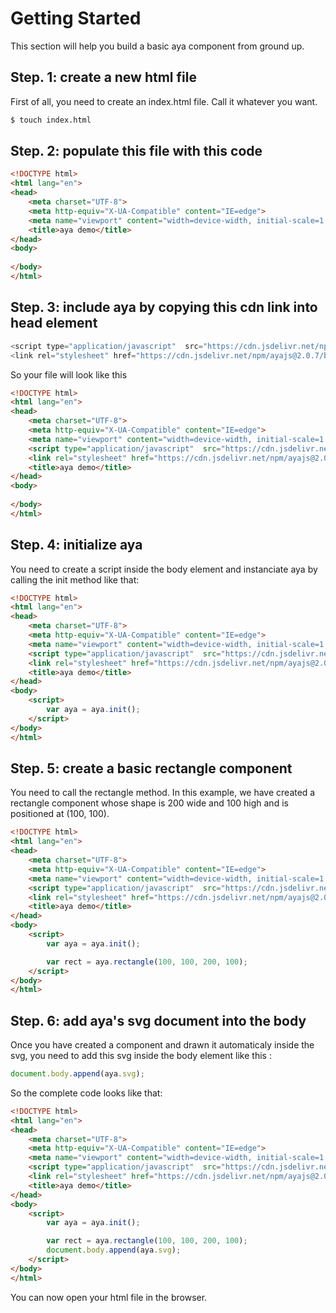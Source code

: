 # Getting Started

<p>
    This section will help you build a basic aya component from ground up.
</p>


## Step. 1: create a new html file 
First of all, you need to create an index.html file.
Call it whatever you want.

```sh
$ touch index.html
```

## Step. 2: populate this file with this code

```html
<!DOCTYPE html>
<html lang="en">
<head>
    <meta charset="UTF-8">
    <meta http-equiv="X-UA-Compatible" content="IE=edge">
    <meta name="viewport" content="width=device-width, initial-scale=1.0">
    <title>aya demo</title>
</head>
<body>
    
</body>
</html>
```

## Step. 3: include aya by copying this cdn link into head element

```js
<script type="application/javascript"  src="https://cdn.jsdelivr.net/npm/ayajs@2.0.7/build/aya.js"></script>
<link rel="stylesheet" href="https://cdn.jsdelivr.net/npm/ayajs@2.0.7/build/style.css">

```
<p> So your file will look like this</p>

```html
<!DOCTYPE html>
<html lang="en">
<head>
    <meta charset="UTF-8">
    <meta http-equiv="X-UA-Compatible" content="IE=edge">
    <meta name="viewport" content="width=device-width, initial-scale=1.0">
    <script type="application/javascript"  src="https://cdn.jsdelivr.net/npm/ayajs@2.0.7/build/aya.js"></script>
    <link rel="stylesheet" href="https://cdn.jsdelivr.net/npm/ayajs@2.0.7/build/style.css">
    <title>aya demo</title>
</head>
<body>
    
</body>
</html>
```

## Step. 4: initialize aya
 You need to create a script inside the body element and instanciate aya by calling the init method like that:
```html
<!DOCTYPE html>
<html lang="en">
<head>
    <meta charset="UTF-8">
    <meta http-equiv="X-UA-Compatible" content="IE=edge">
    <meta name="viewport" content="width=device-width, initial-scale=1.0">
    <script type="application/javascript"  src="https://cdn.jsdelivr.net/npm/ayajs@2.0.7/build/aya.js"></script>
    <link rel="stylesheet" href="https://cdn.jsdelivr.net/npm/ayajs@2.0.7/build/style.css">
    <title>aya demo</title>
</head>
<body>
    <script>
        var aya = aya.init();
    </script>
</body>
</html>
```

## Step. 5: create a basic rectangle component
 You need to call the rectangle method.
 In this example, we have created a rectangle component whose shape is 200  wide and 100 high and is positioned at (100, 100).

```html
<!DOCTYPE html>
<html lang="en">
<head>
    <meta charset="UTF-8">
    <meta http-equiv="X-UA-Compatible" content="IE=edge">
    <meta name="viewport" content="width=device-width, initial-scale=1.0">
    <script type="application/javascript"  src="https://cdn.jsdelivr.net/npm/ayajs@2.0.7/build/aya.js"></script>
    <link rel="stylesheet" href="https://cdn.jsdelivr.net/npm/ayajs@2.0.7/build/style.css">
    <title>aya demo</title>
</head>
<body>
    <script>
        var aya = aya.init();

        var rect = aya.rectangle(100, 100, 200, 100);    
    </script>
</body>
</html>
```


## Step. 6: add aya's svg document into the body

Once you have created a component and drawn it automaticaly inside the svg, you need to add this svg inside the body element like this :

```js
document.body.append(aya.svg);
```

So the complete code looks like that:

```html
<!DOCTYPE html>
<html lang="en">
<head>
    <meta charset="UTF-8">
    <meta http-equiv="X-UA-Compatible" content="IE=edge">
    <meta name="viewport" content="width=device-width, initial-scale=1.0">
    <script type="application/javascript"  src="https://cdn.jsdelivr.net/npm/ayajs@2.0.7/build/aya.js"></script>
    <link rel="stylesheet" href="https://cdn.jsdelivr.net/npm/ayajs@2.0.7/build/style.css">
    <title>aya demo</title>
</head>
<body>
    <script>
        var aya = aya.init();

        var rect = aya.rectangle(100, 100, 200, 100); 
        document.body.append(aya.svg);
    </script>
</body>
</html>
```

You can now open your html file in the browser.